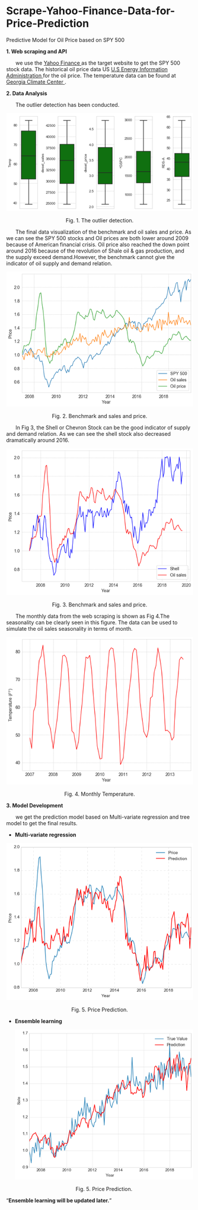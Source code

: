 # Scrape-Yahoo-Finance-Data-for-Price-Prediction
Predictive Model for Oil Price based on SPY 500

<h>
    <strong>1. Web scraping and API</strong>
</h>

<p style="text-indent: 5%;"> 
    we use the <a href="https://finance.yahoo.com/" target="_blank" rel="external" hreflang="en" type="text/html"> Yahoo Finance </a> as the target website to get the SPY 500 stock data. The historical oil price data US <a href="https://www.eia.gov/opendata/commands.php" target="_blank" rel="external" hreflang="en" type="text/html"> U.S Energy Information Administration </a> for the oil price. The temperature data can be found at <a href="https://sercc.com/climateinfo_files/monthly/Georgia_prcp_DivNew.htm" target="_blank" rel="external" hreflang="en" type="text/html"> Georgia Climate Center </a>.
</p>

<h> <strong>2. Data Analysis </strong> </h>

<p style="text-indent: 5%;">
    The outlier detection has been conducted.
</p>

<p align=justify;">
    <img src="outliers.png" alt="Outlier">
</p>

<p style="text-align:center;">
    Fig. 1. The outlier detection.
</p>

    
<p style="text-indent: 5%;">The final data visualization of the benchmark and oil sales and price. As we can see the SPY 500 stocks and Oil prices are both lower around 2009 because of American financial crisis. Oil price also reached the down point around 2016 because of the revolution of Shale oil & gas production, and the supply exceed demand.However, the benchmark cannot give the indicator of oil supply and demand relation.
</p>
    
<p style="text-align:center;"><img src="spy500.png" alt="Outlier"></p>
<p style="text-align:center;">Fig. 2. Benchmark and sales and price.</p>
    
<p style="text-indent: 5%;"> In Fig 3, the Shell or Chevron Stock can be the good indicator of supply and demand relation. As we can see the shell stock also decreased dramatically around 2016.</p>

<p style="text-align:center;"><img src="shell.png" alt="Outlier"></p>
<p style="text-align:center;">Fig. 3. Benchmark and sales and price.</p>


<p style="text-indent: 5%"> The monthly data from the web scraping is shown as Fig 4.The seasonality can be clearly seen in this figure. The data can be used to simulate the oil sales seasonality in terms of month. 
</p>

<p style="text-align:center;"><img src="Temperature.png" alt="Outlier"></p>
<p style="text-align:center;">Fig. 4. Monthly Temperature.</p>


<h><strong>3. Model Development</strong> </h>
<p style="text-indent: 5%;">
we get the prediction model based on Multi-variate regression and tree model to get the final results.

<ul><strong> <li> Multi-variate regression </strong> </ul>

<p style="text-align:center;"><img src="price.png" alt="Price Prediction"></p>
<p style="text-align:center;">Fig. 5. Price Prediction.</p>

<ul><strong> <li>Ensemble learning </strong>
<p style="text-align:center;"><img src="Sales.png" alt="Price Prediction"></p>
<p style="text-align:center;">Fig. 5. Price Prediction.</p>

</ul>
<q><strong>Ensemble learning will be updated later.</strong></q>
</p>




